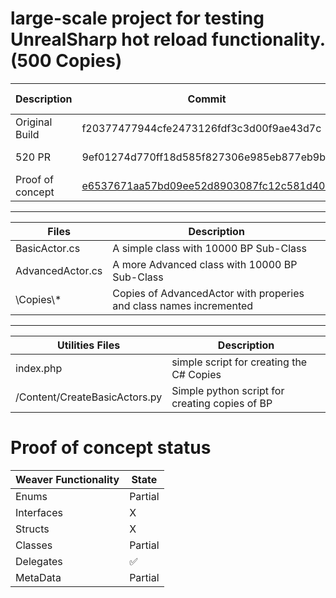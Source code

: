 # large-scale project for testing UnrealSharp hot reload functionality. (500 Copies)
| Description | Commit    | Time (Seconds) |
| ----------- | --------- | ------- |
| Original Build | f20377477944cfe2473126fdf3c3d00f9ae43d7c  | 41.06 - 45.21 |
| 520 PR | 9ef01274d770ff18d585f827306e985eb877eb9b  | 32.73 - 34.29 |
| Proof of concept | [e6537671aa57bd09ee52d8903087fc12c581d406](https://github.com/GameMill/UnrealSharp/tree/MSBuildProject) | 8.03 - 9.16 |

<hr>

| Files | Description |
| ----------- | ----------- |
| BasicActor.cs | A simple class with 10000 BP Sub-Class |
| AdvancedActor.cs | A more Advanced class with 10000 BP Sub-Class |
| \Copies\\* | Copies of AdvancedActor with properies and class names incremented |

<hr>

| Utilities Files | Description |
| ----------- | ----------- |
| index.php | simple script for creating the C# Copies |
| /Content/CreateBasicActors.py | Simple python script for creating copies of BP |

# Proof of concept status

| Weaver Functionality | State |
| --------- | -------- |
| Enums | Partial |
| Interfaces | X |
| Structs | X |
| Classes | Partial |
| Delegates | ✅ |
| MetaData | Partial |


